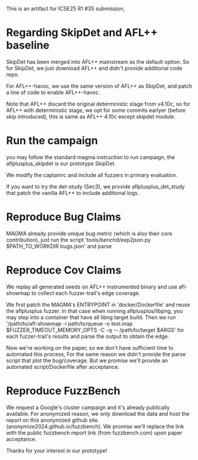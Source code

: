 This is an artifact for ICSE25 R1 #35 submission,

# Regarding SkipDet and AFL++ baseline

SkipDet has been merged into AFL++ mainstream as the default option. So for SkipDet, we just download 
AFL++ and didn't provide additional code repo. 

For AFL++-havoc, we use the same version of AFL++ as SkipDet, and patch a line of code to enable AFL++-havoc.

Note that AFL++ discard the original deterministic stage from v4.10c, so for AFL++ with deterministic 
stage, we opt for some commits earlyer (before skip introduced), this is same as AFL++ 4.10c except skipdet module. 


# Run the campaign

you may follow the standard magma instruction to run campaign, the aflplusplus_skipdet is our prototype SkipDet.

We modify the captainrc and include all fuzzers in primary evaluation.

If you want to try the det-study (Sec3), we provide aflplusplus_det_study that patch the vanilla AFL++ to include additional logs.


# Reproduce Bug Claims
MAGMA already provide unique bug metric (which is also their core contribution),
just run the script 'tools/benchd/exp2json.py $PATH_TO_WORKDIR bugs.json' and parse

# Reproduce Cov Claims
We replay all generated seeds on AFL++ instrumented binary and use afl-showmap to collect 
each fuzzer-trail's edge coverage. 

We first patch the MAGMA's ENTRYPOINT in 'docker/Dockerfile' and reuse the aflplusplus fuzzer.
In that case when running aflplusplus/libpng, you may step into a container that 
have all libng target build. Then we run '/path/to/afl-showmap -i path/to/queue -o test.map $FUZZER_TIMEOUT_MEMORY_OPTS -C -q -- /path/to/target $ARGS'
for each fuzzer-trail's results and parse the output to obtain the edge. 

Now we're working on the paper, so we don't have sufficient time to automated this process, 
For the same reason we didn't provide the parse script that plot the bug/coverage. 
But we promise we'll provide an automated script/Dockerfile after acceptance.


# Reproduce FuzzBench
We request a Google's cluster campaign and it's already publically available. 
For anonymized reason, we only download the data and host the report on this anonymized github site.
(anonymize2024.github.io/fuzzbench).
We promise we'll replace the link with the public fuzzbench report link (from fuzzbench.com)
upon paper acceptance.

Thanks for your interest in our prototype!


